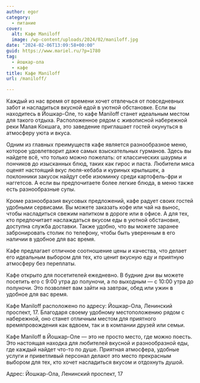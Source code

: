 ```yaml
---
author: egor
category:
  - питание
cover:
  alt: Кафе Maniloff
  image: /wp-content/uploads/2024/02/maniloff.jpg
date: "2024-02-06T13:09:58+00:00"
guid: https://www.mariel.ru/?p=1780
tag:
  - йошкар-ола
  - кафе
title: Кафе Maniloff
url: /maniloff/

---
```

Каждый из нас время от времени хочет отвлечься от повседневных забот и насладиться вкусной едой в уютной обстановке. Если вы находитесь в Йошкар-Оле, то кафе Maniloff станет идеальным местом для такого отдыха. Расположенное рядом с живописной набережной реки Малая Кокшага, это заведение приглашает гостей окунуться в атмосферу уюта и вкуса.

Одним из главных преимуществ кафе является разнообразное меню, которое удовлетворит даже самых взыскательных гурманов. Здесь вы найдете всё, что только можно пожелать: от классических шаурмы и пончиков до изысканных блюд, таких как гирос и паста. Любители мяса оценят настоящий вкус люля-кебаба и куриных крылышек, а поклонники закусок найдут себе изюминку среди картофель-фри и наггетсов. А если вы предпочитаете более легкие блюда, в меню также есть разнообразные супы.

Кроме разнообразия вкусовых предложений, кафе радует своих гостей удобными сервисами. Вы можете заказать кофе или чай на вынос, чтобы насладиться свежим напитком в дороге или в офисе. А для тех, кто предпочитает наслаждаться вкусом еды в уютной обстановке, доступна служба доставки. Также удобно, что вы можете заранее забронировать столик по телефону, чтобы быть уверенным в его наличии в удобное для вас время.

Кафе предлагает отличное соотношение цены и качества, что делает его идеальным выбором для тех, кто ценит вкусную еду и приятную атмосферу без переплаты.

Кафе открыто для посетителей ежедневно. В будние дни вы можете посетить его с 9:00 утра до полуночи, а по выходным — с 10:00 утра до полуночи. Это позволяет вам зайти на завтрак, обед или ужин в удобное для вас время.

Кафе Maniloff расположено по адресу: Йошкар-Ола, Ленинский проспект, 17. Благодаря своему удобному местоположению рядом с набережной, оно станет отличным местом для приятного времяпровождения как вдвоем, так и в компании друзей или семьи.

Кафе Maniloff в Йошкар-Оле — это не просто место, где можно поесть. Это настоящая находка для любителей вкусной и разнообразной еды, где каждый найдет что-то по душе. Приятная атмосфера, удобные услуги и приветливый персонал делают это место прекрасным выбором для тех, кто хочет насладиться вкусом и отдохнуть душой.

Адрес: Йошкар-Ола, Ленинский проспект, 17
